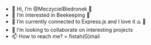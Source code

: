 - 👋 Hi, I’m @MeczycielBiedronek 🔨
- 👀 I’m interested in Beekeeping 🐝
- 🌱 I’m currently connected to Express.js and I love it ♨️ 🔌
- 💞️ I’m looking to collaborate on interesting projects
- 📫 How to reach me? = fistah(G)mail

<!---
MeczycielBiedronek/MeczycielBiedronek is a ✨ special ✨ repository because its `README.md` (this file) appears on your GitHub profile.
You can click the Preview link to take a look at your changes.
--->

